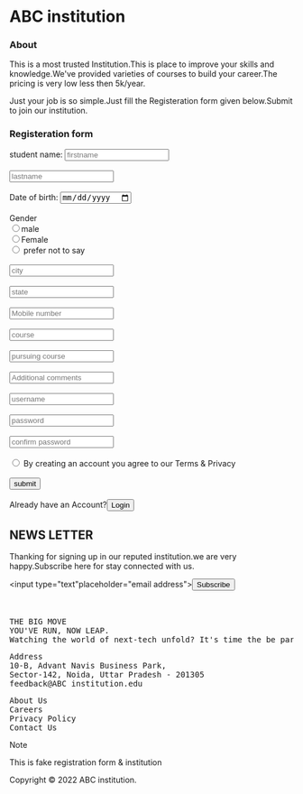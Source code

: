 <!DOCTYPE html>
<html>
  
<head>
  
  <title>ABC institution</title>
  <h1>ABC institution</h1>
  <h3>About</h3>
  <p>This is a most trusted Institution.This is place to improve your skills and knowledge.We've provided varieties of courses to build your career.The pricing is very low less then 5k/year.
  </p>
  <p> Just your job is so simple.Just fill the Registeration form given below.Submit to join our institution.
  </p>
  <h3>Registeration form</h3>
</head>
<form>
<label for="">student name: </label>
<input type="text"placeholder="firstname"> <br> <br>
<input type="text"placeholder="lastname"> <br> <br>
<label for="dob"> Date of birth: </label>
<input type="date"id="dob"name="dob"> <br> <br>
<label for="">Gender</label> <br>
<input type="radio"name="gender"value="male">male<br>
<input type="radio"name="gender"value="Female">Female<br>
<input type="radio"name="gender"value="prefer not say"> prefer not to say <br> <br>
<input type="text"placeholder="city"> <br> <br>
<input type="text"placeholder="state"> <br> <br>
<input type="text"placeholder="Mobile number"maxlength="10"required><br> <br>
<input type="text"placeholder="course"> <br> <br>
<input type="text"placeholder="pursuing course"> <br> <br>
<input type="text"placeholder="Additional comments">
<br> <br>
<input type="text"placeholder="username"maxlength="8">  <br> <br>
<input type="password"placeholder="password"maxlength="8"> <br> <br>
<input type="password"placeholder="confirm password"maxlength="8"> <br> <br>
<input type="radio"> By creating an account you agree to our Terms & Privacy <br> <br>  
<input type="submit"value="submit"> <br> <br>
Already have an Account?<input type="submit"value="Login"> <br>
</form>

<h2>NEWS LETTER </h2>
<p>Thanking for signing up in our reputed institution.we are very happy.Subscribe here for stay connected with us.</p>

<input type="text"placeholder="email address"><input type="submit" value="Subscribe"><br> <br>
<pre> 
THE BIG MOVE
YOU'VE RUN, NOW LEAP.
Watching the world of next-tech unfold? It's time the be part of it</pre>
<pre>
Address
10-B, Advant Navis Business Park,
Sector-142, Noida, Uttar Pradesh - 201305
feedback@ABC institution.edu</pre>

<pre>
About Us
Careers
Privacy Policy
Contact Us</pre>
<label for="">Note</label> <br>
<p>This is fake registration form & institution</p>
  
 <p>Copyright &copy; 2022 ABC institution.</p>
 </body>
 </html>
